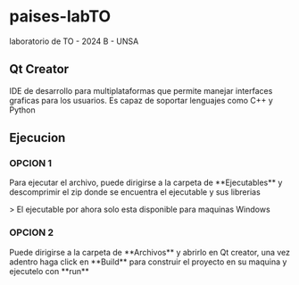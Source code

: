 # paises-labTO
laboratorio de TO - 2024 B - UNSA

## Qt Creator
<p> IDE de desarrollo para multiplataformas que permite manejar interfaces graficas para los usuarios. Es capaz de soportar lenguajes como C++ y Python </p>

## Ejecucion

### OPCION 1
<p> Para ejecutar el archivo, puede dirigirse a la carpeta de **Ejecutables** y  descomprimir el zip donde se encuentra el ejecutable y sus librerias </p>
> El ejecutable por ahora solo esta disponible para maquinas Windows

### OPCION 2
<p> Puede dirigirse a la carpeta de **Archivos** y abrirlo en Qt creator, una vez adentro haga click en **Build** para construir el proyecto en su maquina y ejecutelo con **run** </p>

